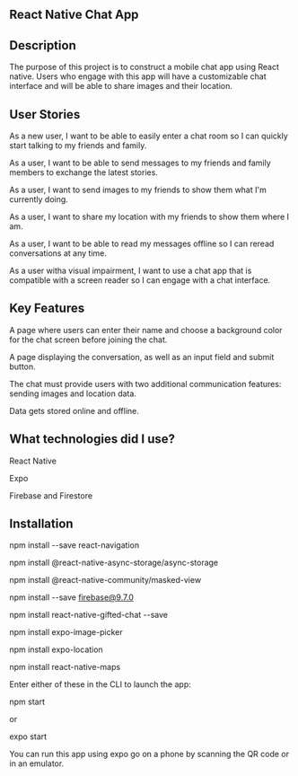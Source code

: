 ## React Native Chat App

## Description

The purpose of this project is to construct a mobile chat app using React native. Users who engage with this app will have a customizable chat interface and will be able to
share images and their location.

## User Stories

As a new user, I want to be able to easily enter a chat room so I can quickly start talking to my friends and family.

As a user, I want to be able to send messages to my friends and family members to exchange the latest stories.

As a user, I want to send images to my friends to show them what I'm currently doing.

As a user, I want to share my location with my friends to show them where I am.

As a user, I want to be able to read my messages offline so I can reread conversations at any time.

As a user witha  visual impairment, I want to use a chat app that is compatible with a screen reader so I can engage with a chat interface.

## Key Features

A page where users can enter their name and choose a background color for the chat screen before joining the chat.

A page displaying the conversation, as well as an input field and submit button.

The chat must provide users with two additional communication features: sending images and location data.

Data gets stored online and offline.

## What technologies did I use?

React Native

Expo

Firebase and Firestore

## Installation

npm install --save react-navigation

npm install @react-native-async-storage/async-storage

npm install @react-native-community/masked-view

npm install --save firebase@9.7.0

npm install react-native-gifted-chat --save

npm install expo-image-picker

npm install expo-location

npm install react-native-maps

Enter either of these in the CLI to launch the app:

npm start

or 

expo start

You can run this app using expo go on a phone by scanning the QR code or in an emulator.